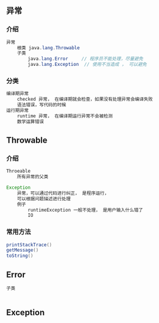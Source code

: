 ## 异常

### 介绍

```java
异常
    根类 java.lang.Throwable
    子类
    	java.lang.Error		// 程序员不能处理，尽量避免
    	java.lang.Exception  // 使用不当造成 ， 可以避免
```

### 分类

```java
编译期异常
    checked 异常， 在编译期就会检查，如果没有处理异常会编译失败
    语法错误，写代码的时候
运行期异常
    runtime 异常， 在编译期运行异常不会被检测
    数学运算错误
```



## Throwable

### 介绍

```java
Throeable
    所有异常的父类

Exception
    异常，可以通过代码进行纠正， 是程序运行， 
    可以根据问题描述进行处理
    例子
    	runtimeException 一般不处理， 是用户输入什么错了
    	IO
```

### 常用方法

```java
printStackTrace()
getMessage()
toString()
```



## Error

```java
子类
    
```





## Exception